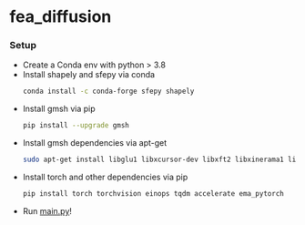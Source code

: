 # fea_diffusion

### Setup
- Create a Conda env with python > 3.8
- Install shapely and sfepy via conda
  ```sh
  conda install -c conda-forge sfepy shapely
  ```
- Install gmsh via pip
  ```sh
  pip install --upgrade gmsh
  ```
- Install gmsh dependencies via apt-get
  ```sh
  sudo apt-get install libglu1 libxcursor-dev libxft2 libxinerama1 libfltk1.3-dev libfreetype6-dev libgl1-mesa-dev libocct-foundation-dev libocct-data-exchange-dev
  ```
- Install torch and other dependencies via pip
  ```sh
  pip install torch torchvision einops tqdm accelerate ema_pytorch
  ```
- Run [main.py](main.py)!
